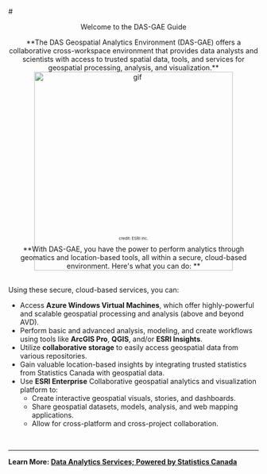 #<center> Welcome to the DAS-GAE Guide </center>

<center>**The DAS Geospatial Analytics Environment (DAS-GAE) offers a collaborative cross-workspace environment that provides data analysts and scientists with access to trusted spatial data, tools, and services for geospatial processing, analysis, and visualization.**
<br>
<img src="https://www.esri.com/content/dam/esrisites/en-us/arcgis/products/arcgis-pro/arcgis-pro-2020-update/assets/arcgis-pro-overview-fss-how-it-works-v3.gif" alt="gif" width="400"/><p style="font-size:8px; margin-top:-70px"> credit: ESRI inc.</p>
</center>

<center>**With DAS-GAE, you have the power to perform analytics through geomatics and location-based tools, all within a secure, cloud-based environment. Here's what you can do:
** </center>
<br>

<p style='text-align: justify;'>
	Using these secure, cloud-based services, you can: <br>
<ul>
  <li>Access <strong>Azure Windows Virtual Machines</strong>, which offer highly-powerful and scalable geospatial processing and analysis (above and beyond AVD).</li>
  <li>Perform basic and advanced analysis, modeling, and create workflows using tools like <strong>ArcGIS Pro</strong>, <strong>QGIS</strong>, and/or <strong>ESRI Insights</strong>.</li>
  <li>Utilize <strong>collaborative storage</strong> to easily access geospatial data from various repositories.</li>
  <li>Gain valuable location-based insights by integrating trusted statistics from Statistics Canada with geospatial data.</li>
  <li>Use <strong>ESRI Enterprise</strong> Collaborative geospatial analytics and visualization platform to:
    <ul>
      <li>Create interactive geospatial visuals, stories, and dashboards.</li>
      <li>Share geospatial datasets, models, analysis, and web mapping applications.</li>
      <li>Allow for cross-platform and cross-project collaboration.</li>
    </ul>
  </li>
</ul>
</p> 
	
<br>

---

**Learn More: [Data Analytics Services; Powered by Statistics Canada](https://www.statcan.gc.ca/data-analytics-services/overview)**
